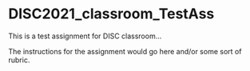 # DISC2021_classroom_TestAss
This is a test assignment for DISC classroom...

The instructions for the assignment would go here and/or some sort of rubric. 
